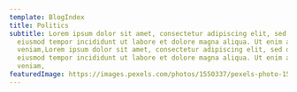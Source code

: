 ```yaml
---
template: BlogIndex
title: Politics
subtitle: Lorem ipsum dolor sit amet, consectetur adipiscing elit, sed do
  eiusmod tempor incididunt ut labore et dolore magna aliqua. Ut enim ad minim
  veniam,Lorem ipsum dolor sit amet, consectetur adipiscing elit, sed do
  eiusmod tempor incididunt ut labore et dolore magna aliqua. Ut enim ad minim
  veniam,
featuredImage: https://images.pexels.com/photos/1550337/pexels-photo-1550337.jpeg?auto=compress&cs=tinysrgb&dpr=2&w=500
---
```


